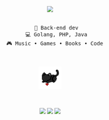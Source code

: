 <div align="center">
<img src="https://readme-typing-svg.demolab.com?font=Inconsolata&weight=500&size=50&duration=4000&pause=300&color=EB6AA3&center=true&vCenter=true&multiline=true&repeat=false&random=false&width=1300&height=140&lines=Hello+world!;" width="70%" />
<br><br>
<pre>
    💼 Back-end dev
    💻 Golang, PHP, Java
    🎮 Music • Games • Books • Code 
</pre>
<br><br>
<img src="https://github.com/llerabietech/llerabietech/blob/main/assets/black-cat.gif" height="60" />
<br><br><br>
  
[![](https://img.shields.io/badge/linkedin-grey)](http://linkedin.com/)
[![](https://img.shields.io/badge/habr-8A2BE2)](https://career.habr.com/llerabie)
[![](https://img.shields.io/badge/telegram-blue)](https://telegram.me/llerabie)
</div>

